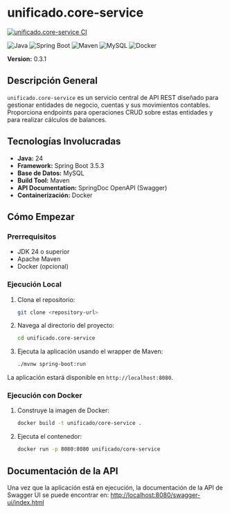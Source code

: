# unificado.core-service

[![unificado.core-service CI](https://github.com/ETEREA-services/UNIFICADO.api.rest/actions/workflows/maven.yml/badge.svg?branch=main)](https://github.com/ETEREA-services/UNIFICADO.api.rest/actions/workflows/maven.yml)

![Java](https://img.shields.io/badge/Java-24-blue.svg?logo=openjdk&logoColor=white) ![Spring Boot](https://img.shields.io/badge/Spring%20Boot-3.5.3-brightgreen.svg?logo=spring&logoColor=white) ![Maven](https://img.shields.io/badge/build-Maven-red.svg?logo=apache-maven&logoColor=white) ![MySQL](https://img.shields.io/badge/MySQL-blue.svg?logo=mysql&logoColor=white) ![Docker](https://img.shields.io/badge/Docker-blue.svg?logo=docker&logoColor=white)

**Version:** 0.3.1

## Descripción General

`unificado.core-service` es un servicio central de API REST diseñado para gestionar entidades de negocio, cuentas y sus movimientos contables. Proporciona endpoints para operaciones CRUD sobre estas entidades y para realizar cálculos de balances.

## Tecnologías Involucradas

- **Java:** 24
- **Framework:** Spring Boot 3.5.3
- **Base de Datos:** MySQL
- **Build Tool:** Maven
- **API Documentation:** SpringDoc OpenAPI (Swagger)
- **Containerización:** Docker

## Cómo Empezar

### Prerrequisitos

- JDK 24 o superior
- Apache Maven
- Docker (opcional)

### Ejecución Local

1. Clona el repositorio:
   ```sh
   git clone <repository-url>
   ```
2. Navega al directorio del proyecto:
   ```sh
   cd unificado.core-service
   ```
3. Ejecuta la aplicación usando el wrapper de Maven:
   ```sh
   ./mvnw spring-boot:run
   ```
La aplicación estará disponible en `http://localhost:8080`.

### Ejecución con Docker

1. Construye la imagen de Docker:
   ```sh
   docker build -t unificado/core-service .
   ```
2. Ejecuta el contenedor:
   ```sh
   docker run -p 8080:8080 unificado/core-service
   ```

## Documentación de la API

Una vez que la aplicación está en ejecución, la documentación de la API de Swagger UI se puede encontrar en:
[http://localhost:8080/swagger-ui/index.html](http://localhost:8080/swagger-ui/index.html)
